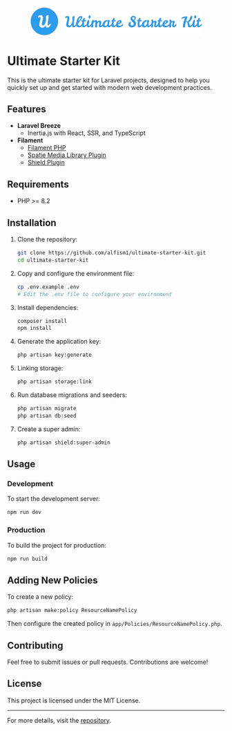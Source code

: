 <p align="center"><img src="https://raw.githubusercontent.com/alfism1/ultimate-starter-kit/master/ultimate-starter-kit.png" width="400" alt="Ultimate Starter Kit"></p>

# Ultimate Starter Kit

This is the ultimate starter kit for Laravel projects, designed to help you quickly set up and get started with modern web development practices.

## Features

- **Laravel Breeze**
  - Inertia.js with React, SSR, and TypeScript
- **Filament**
  - [Filament PHP](https://filamentphp.com)
  - [Spatie Media Library Plugin](https://filamentphp.com/plugins/filament-spatie-media-library)
  - [Shield Plugin](https://filamentphp.com/plugins/bezhansalleh-shield)

## Requirements

- PHP >= 8.2

## Installation

1. Clone the repository:

   ```sh
   git clone https://github.com/alfism1/ultimate-starter-kit.git
   cd ultimate-starter-kit
   ```

2. Copy and configure the environment file:

   ```sh
   cp .env.example .env
   # Edit the .env file to configure your environment
   ```

3. Install dependencies:

   ```sh
   composer install
   npm install
   ```

4. Generate the application key:

   ```sh
   php artisan key:generate
   ```

5. Linking storage:

   ```sh
   php artisan storage:link
   ```

6. Run database migrations and seeders:

   ```sh
   php artisan migrate
   php artisan db:seed
   ```

7. Create a super admin:

   ```sh
   php artisan shield:super-admin
   ```

## Usage

### Development

To start the development server:

```sh
npm run dev
```

### Production

To build the project for production:

```sh
npm run build
```

## Adding New Policies

To create a new policy:

```sh
php artisan make:policy ResourceNamePolicy
```

Then configure the created policy in `app/Policies/ResourceNamePolicy.php`.

## Contributing

Feel free to submit issues or pull requests. Contributions are welcome!

## License

This project is licensed under the MIT License.

---

For more details, visit the [repository](https://github.com/alfism1/ultimate-starter-kit).
